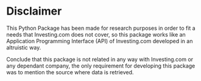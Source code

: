 # Disclaimer

This Python Package has been made for research purposes in order to fit a needs that Investing.com does not cover, 
so this package works like an Application Programming Interface (API) of Investing.com developed in an altruistic way. 

Conclude that this package is not related in any way with Investing.com or any dependant company, the only requirement 
for developing this package was to mention the source where data is retrieved.